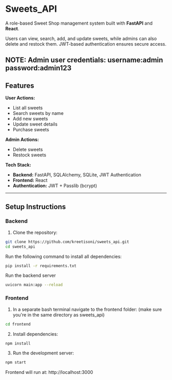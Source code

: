 # Sweets_API

A role-based Sweet Shop management system built with **FastAPI** and **React**.

Users can view, search, add, and update sweets, while admins can also delete and restock them. JWT-based authentication ensures secure access.

NOTE: Admin user credentials:
username:admin
password:admin123
---

## Features

**User Actions:**
- List all sweets
- Search sweets by name
- Add new sweets
- Update sweet details
- Purchase sweets

**Admin Actions:**
- Delete sweets
- Restock sweets

**Tech Stack:**
- **Backend:** FastAPI, SQLAlchemy, SQLite, JWT Authentication
- **Frontend:** React
- **Authentication:** JWT + Passlib (bcrypt)

---

## Setup Instructions

### Backend

1. Clone the repository:

```bash
git clone https://github.com/kreetisoni/sweets_api.git
cd sweets_api
```

Run the following command to install all dependencies:

```bash
pip install -r requirements.txt
```
Run the backend server

```bash
uvicorn main:app --reload
```

### Frontend

1. In a separate bash terminal navigate to the frontend folder:
   (make sure you're in the same directory as sweets_api)
```bash
cd frontend
```

2. Install dependencies:
```bash
npm install
```


3. Run the development server:
```bash
npm start
```

Frontend will run at: http://localhost:3000


